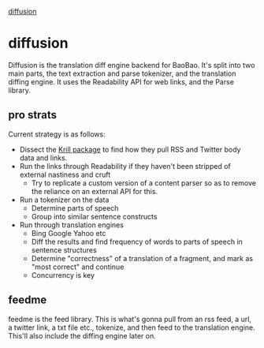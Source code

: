 [diffusion](assets/logo.png)
# diffusion
Diffusion is the translation diff engine backend for BaoBao. It's split into two
main parts, the text extraction and parse tokenizer, and the translation diffing
engine. It uses the Readability API for web links, and the Parse library.

## pro strats
Current strategy is as follows:
- Dissect the [Krill package](https://github.com/p-e-w/krill.git) to find how
  they pull RSS and Twitter body data and links.
- Run the links through Readability if they haven't been stripped of external
  nastiness and cruft
    - Try to replicate a custom version of a content parser so as to remove the
      reliance on an external API for this.
- Run a tokenizer on the data
    - Determine parts of speech
    - Group into similar sentence constructs
- Run through translation engines
    - Bing Google Yahoo etc
    - Diff the results and find frequency of words to parts of speech in
      sentence structures
    - Determine "correctness" of a translation of a fragment, and mark as "most
      correct" and continue
    - Concurrency is key
 
## feedme
feedme is the feed library. This is what's gonna pull from an rss feed, a url, a
twitter link, a txt file etc., tokenize, and then feed to the translation
engine. This'll also include the diffing engine later on.

